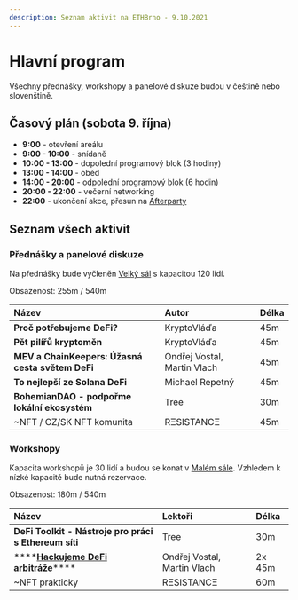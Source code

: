 ```yaml
---
description: Seznam aktivit na ETHBrno - 9.10.2021
---
```


# Hlavní program

Všechny přednášky, workshopy a panelové diskuze budou v češtině nebo slovenštině.

## Časový plán \(sobota 9. října\)

* **9:00** - otevření areálu
* **9:00 - 10:00** - snídaně
* **10:00 - 13:00** - dopolední programový blok \(3 hodiny\)
* **13:00 - 14:00** - oběd
* **14:00 - 20:00** - odpolední programový blok \(6 hodin\)
* **20:00 - 22:00** - večerní networking
* **22:00** - ukončení akce, přesun na [Afterparty](../doprovodny-program/#22-00-afterparty)

## Seznam všech aktivit

### Přednášky a panelové diskuze

Na přednášky bude vyčleněn [Velký sál](../misto-konani.md#dostupne-prostory) s kapacitou 120 lidí.

Obsazenost: 255m / 540m

| Název | Autor | Délka |
| :--- | :--- | :--- |
| **Proč potřebujeme DeFi?** | KryptoVláďa | 45m |
| **Pět pilířů kryptoměn** | KryptoVláďa | 45m |
| **MEV a ChainKeepers: Úžasná cesta světem DeFi** | Ondřej Vostal, Martin Vlach | 45m |
| **To nejlepší ze Solana DeFi** | Michael Repetný | 45m |
| **BohemianDAO - podpořme lokální ekosystém** | Tree | 30m |
| ~NFT / CZ/SK NFT komunita | RΞSISTANCΞ | 45m |

### Workshopy

Kapacita workshopů je 30 lidí a budou se konat v [Malém sále](../misto-konani.md#dostupne-prostory). Vzhledem k nízké kapacitě bude nutná rezervace.

Obsazenost: 180m / 540m

| Název | Lektoři | Délka |
| :--- | :--- | :--- |
| **DeFi Toolkit - Nástroje pro práci s Ethereum síti** | Tree | 30m |
| \*\*\*\*[**Hackujeme DeFi arbitráže**](workshopy/hackujeme-defi-arbitraze.md)\*\*\*\* | Ondřej Vostal, Martin Vlach | 2x 45m |
| ~NFT prakticky | RΞSISTANCΞ | 60m |



